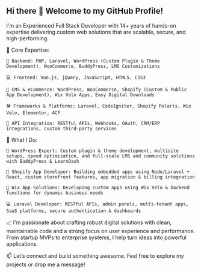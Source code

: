 ## Hi there 👋 Welcome to my GitHub Profile!

I'm an Experienced Full Stack Developer with 14+ years of hands-on expertise delivering custom web solutions that are scalable, secure, and high-performing.

💼 Core Expertise:

    🔧 Backend: PHP, Laravel, WordPress (Custom Plugin & Theme Development), WooCommerce, BuddyPress, LMS Customizations

    💻 Frontend: Vue.js, jQuery, JavaScript, HTML5, CSS3

    🧠 CMS & eCommerce: WordPress, WooCommerce, Shopify (Custom & Public App Development), Wix Velo Apps, Easy Digital Downloads

    🛠️ Frameworks & Platforms: Laravel, CodeIgniter, Shopify Polaris, Wix Velo, Elementor, ACF

    🔌 API Integration: RESTful APIs, Webhooks, OAuth, CRM/ERP integrations, custom third-party services

🚀 What I Do:

    🔌 WordPress Expert: Custom plugin & theme development, multisite setups, speed optimization, and full-scale LMS and community solutions with BuddyPress & LearnDash

    🛒 Shopify App Developer: Building embedded apps using Node/Laravel + React, custom storefront features, app migration & billing integration

    🧩 Wix App Solutions: Developing custom apps using Wix Velo & backend functions for dynamic business needs

    💻 Laravel Developer: RESTful APIs, admin panels, multi-tenant apps, SaaS platforms, secure authentication & dashboards

📈 I'm passionate about crafting robust digital solutions with clean, maintainable code and a strong focus on user experience and performance. From startup MVPs to enterprise systems, I help turn ideas into powerful applications.

📫 Let’s connect and build something awesome. Feel free to explore my projects or drop me a message!

<!--
**patel-dishant/patel-dishant** is a ✨ _special_ ✨ repository because its `README.md` (this file) appears on your GitHub profile.

Here are some ideas to get you started:

- 🔭 I’m currently working on ...
- 🌱 I’m currently learning ...
- 👯 I’m looking to collaborate on ...
- 🤔 I’m looking for help with ...
- 💬 Ask me about ...
- 📫 How to reach me: ...
- 😄 Pronouns: ...
- ⚡ Fun fact: ...
-->
